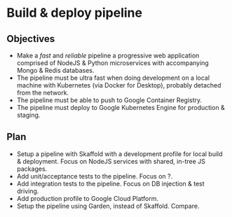 # Build & deploy pipeline

## Objectives

- Make a *fast* and *reliable* pipeline a progressive web application comprised of NodeJS & Python microservices with accompanying Mongo & Redis databases.
- The pipeline must be ultra fast when doing development on a local machine with Kubernetes (via Docker for Desktop), probably detached from the network.
- The pipeline must be able to push to Google Container Registry.
- The pipeline must deploy to Google Kubernetes Engine for production & staging.

## Plan

- Setup a pipeline with Skaffold with a development profile for local build & deployment.  Focus on NodeJS services with shared, in-tree JS packages.
- Add unit/acceptance tests to the pipeline.  Focus on ?.
- Add integration tests to the pipeline.  Focus on DB injection & test driving.
- Add production profile to Google Cloud Platform.
- Setup the pipeline using Garden, instead of Skaffold.  Compare.
